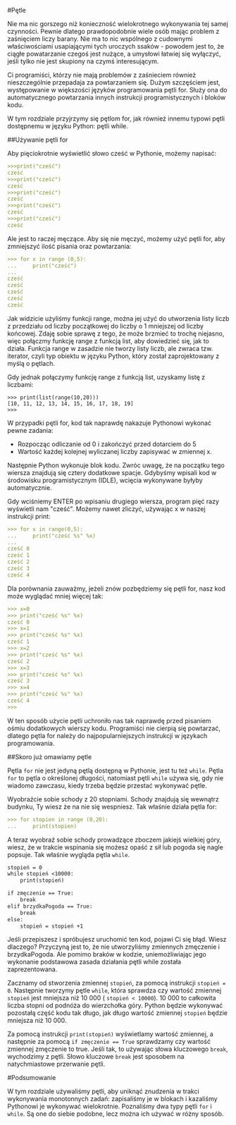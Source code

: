 #Pętle

Nie ma nic gorszego niż konieczność wielokrotnego wykonywania tej samej czynności. Pewnie dlatego prawdopodobnie wiele osób mając problem z zaśnięciem liczy barany. Nie ma to nic wspólnego z cudownymi właściwościami usapiającymi tych uroczych ssaków - powodem jest to, że ciągłe powatarzanie czegoś jest nużące, a umysłowi łatwiej się wyłączyć, jeśli tylko nie jest skupiony na czymś interesującym.

Ci programiści, którzy nie mają problemów z zaśnieciem również nieszczególnie przepadaja za powtarzaniem się. Dużym szczęściem jest, występowanie w większości języków programowania pętli for. Służy ona do automatycznego powtarzania innych instrukcji programistycznych i bloków kodu. 

W tym rozdziale przyjrzymy się pętlom for, jak również innemu typowi pętli dostępnemu w języku Python: pętli while.

##Używanie pętli for

Aby pięciokrotnie wyświetlić słowo cześć w Pythonie, możemy napisać:

```markdown
>>>print("cześć")
cześć
>>>print("cześć")
cześć
>>>print("cześć")
cześć
>>>print("cześć")
cześć
>>>print("cześć")
cześć
```
 
Ale jest to raczej męczące. Aby się nie męczyć, możemy użyć pętli for, aby zmniejszyć ilość pisania oraz powtarzania:
```markdown
>>> for x in range (0,5):
...     print("cześć")
...
cześć
cześć
cześć
cześć
cześć
```
Jak widzicie użyliśmy funkcji range, można jej użyć do utworzenia listy liczb z przedziału od liczby początkowej do liczby o 1 mniejszej od liczby końcowej. Zdaję sobie sprawę z tego, że może brzmieć to trochę niejasno, więc połączmy funkcję range z funkcją list, aby dowiedzieć się, jak to działa. Funkcja range w zasadzie nie tworzy listy liczb, ale zwraca tzw. iterator, czyli typ obiektu w języku Python, który został zaprojektowany z myślą o pętlach. 

Gdy jednak połączymy funkcję range z funkcją list, uzyskamy listę z liczbami:
```
>>> print(list(range(10,20))) 
[10, 11, 12, 13, 14, 15, 16, 17, 18, 19]
>>>
```
W przypadki pętli for, kod tak naprawdę nakazuje Pythonowi wykonać pewne zadania:
* Rozpocząc odliczanie od 0 i zakończyć przed dotarciem do 5
* Wartość każdej kolejnej wyliczanej liczby zapisywać w zmiennej x.

Następnie Python wykonuje blok kodu. Zwróc uwagę, że na początku tego wiersza znajdują się cztery dodatkowe spacje. Gdybyśmy wpisali kod w środowisku programistycznym (IDLE), wcięcia wykonywane byłyby automatycznie.

Gdy wciśniemy ENTER po wpisaniu drugiego wiersza, program pięć razy wyświetli nam "cześć". Możemy nawet zliczyć, używając x w naszej instrukcji print:
```markdown
>>> for x in range(0,5):
...     print("cześć %s" %x)
...
cześć 0
cześć 1
cześć 2
cześć 3
cześć 4
```

Dla porównania zauważmy, jeżeli znów pozbędziemy się pętli for, nasz kod może wyglądać mniej więcej tak:

```markdown
>>> x=0
>>> print("cześć %s" %x)
cześć 0
>>> x=1
>>> print("cześć %s" %x)
cześć 1
>>> x=2
>>> print("cześć %s" %x)
cześć 2
>>> x=3
>>> print("cześć %s" %x)
cześć 3
>>> x=4
>>> print("cześć %s" %x)
cześć 4
>>>
```
W ten sposób użycie pętli uchroniło nas tak naprawdę przed pisaniem ośmiu dodatkowych wierszy kodu. Programiści nie cierpią się powtarzać, dlatego pętla for należy do najpopularniejszych instrukcji w językach programowania.

##Skoro już omawiamy pętle 

Pętla `for` nie jest jedyną pętlą dostępną w Pythonie, jest tu też `while`. Pętla `for` to pętla o określonej długości, natomiast pętli `while` używa się, gdy nie wiadomo zawczasu, kiedy trzeba będzie przestać wykonywać pętle. 

Wyobraźcie sobie schody z 20 stopniami. Schody znajdują się wewnątrz budynku, Ty wiesz że na nie się wespniesz. Tak właśnie działa pętla for:
```markdown
>>> for stopien in range (0,20):
...     print(stopien)
```

A teraz wyobraź sobie schody prowadzące zboczem jakiejś wielkiej góry, wiesz, że w trakcie wspinania się możesz opaść z sił lub pogoda się nagle popsuje. Tak właśnie wygląda pętla `while`.

``` markdown
stopień = 0
while stopień <10000:
    print(stopień)

if zmęczenie == True:
    break
elif brzydkaPogoda == True:
    break
else:
    stopień = stopień +1 
```

Jeśli przepiszesz i spróbujesz uruchomić ten kod, pojawi Ci się błąd. Wiesz dlaczego? Przyczyną jest to, że nie utworzyliśmy zmiennych zmęczenie i brzydkaPogoda. Ale pomimo braków w kodzie, uniemożliwiając jego wykonanie podstawowa zasada działania pętli while została zaprezentowana. 

Zacznamy od stworzenia zmiennej `stopień`, za pomocą instrukcji `stopień = 0`. Następnie tworzymy pętle `while`, która sprawdza czy wartość zmiennej `stopień` jest mniejsza niż 10 000 ( `stopień < 10000`). 10 000 to całkowita liczba stopni od podnóża do wierzchołka góry. Python będzie wykonywać pozostałą część kodu tak długo, jak długo wartość zmiennej `stopień` będzie mniejsza niż 10 000. 

Za pomocą instrukcji `print(stopień)` wyświetlamy wartość zmiennej, a następnie za pomocą `if zmęczenie == True` sprawdzamy czy wartość zmiennej zmęczenie to true. Jeśli tak, to używając słowa kluczowego `break`, wychodzimy z pętli. Słowo kluczowe `break` jest sposobem na natychmiastowe przerwanie pętli. 

#Podsumowanie

W tym rozdziale używaliśmy pętli, aby uniknąć znudzenia w trakci wykonywania monotonnych zadań: zapisaliśmy je w blokach i kazaliśmy Pythonowi je wykonywać wielokrotnie. Poznaliśmy dwa typy pętli `for` i `while`. Są one do siebie podobne, lecz można ich używać w różny sposób.



